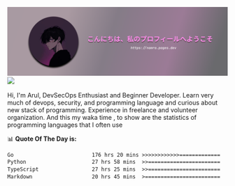 ![banner](.github/profile-markdown.png)
<img src="https://user-images.githubusercontent.com/73097560/115834477-dbab4500-a447-11eb-908a-139a6edaec5c.gif"></p>

Hi, I'm Arul, DevSecOps Enthusiast and Beginner Developer. Learn very much of devops, security, and programming language and curious about new stack of programming. Experience in freelance and volunteer organization. And this my waka time , to show are the statistics of programming languages that I often use

📊 **Quote Of The Day is:**
<!--START_SECTION:waka-->

```txt
Go                         176 hrs 20 mins >>>>>>>>>>>>=============   48.85 %
Python                     27 hrs 58 mins  >>=======================   07.75 %
TypeScript                 27 hrs 25 mins  >>=======================   07.60 %
Markdown                   20 hrs 45 mins  >========================   05.75 %
```

<!--END_SECTION:waka-->
